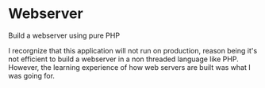 # Webserver
Build a webserver using pure PHP

I recorgnize that this application will not run on production, reason being it's not efficient to build a webserver in a non threaded language like PHP. However, the learning experience of how web servers are built was what I was going for.


